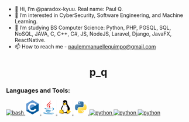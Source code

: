 
- 👋 Hi, I’m @paradox-kyuu. Real name: Paul Q.
- 👀 I’m interested in CyberSecurity, Software Engineering, and Machine Learning.
- 🌱 I’m studying BS Computer Science: Python, PHP, PGSQL, SQL, NoSQL, JAVA, C, C++, C#, JS, NodeJS, Laravel, Django, JavaFX, ReactNative.
- 📫 How to reach me - paulemmanuellequimpo@gmail.com


#
<h1 align="center">p_q</h1>
<h3 align="left">Languages and Tools:</h3>
<p align="left"> <a href="https://www.gnu.org/software/bash/" target="_blank"> <img src="https://www.vectorlogo.zone/logos/gnu_bash/gnu_bash-icon.svg" alt="bash" width="40" height="40"/> </a> <a href="https://www.cprogramming.com/" target="_blank"> <img src="https://raw.githubusercontent.com/devicons/devicon/master/icons/c/c-original.svg" alt="c" width="40" height="40"/> </a> <a href="https://www.java.com" target="_blank"> <img src="https://raw.githubusercontent.com/devicons/devicon/master/icons/java/java-original.svg" alt="java" width="40" height="40"/> </a> <a href="https://www.linux.org/" target="_blank"> <img src="https://raw.githubusercontent.com/devicons/devicon/master/icons/linux/linux-original.svg" alt="linux" width="40" height="40"/> </a> <a href="https://www.python.org" target="_blank"> <img src="https://raw.githubusercontent.com/devicons/devicon/master/icons/python/python-original.svg" alt="python" width="40" height="40"/> </a> <a href="https://reactnative.dev/" target="_blank"> <img src="https://d33wubrfki0l68.cloudfront.net/554c3b0e09cf167f0281fda839a5433f2040b349/ecfc9/img/header_logo.svg" alt="python" width="40" height="40"/> </a>
<a href="https://firebase.google.com/" target="_blank"> <img src="https://www.gstatic.com/devrel-devsite/prod/v305546bcb5d253cf3be5a548268e131fc74d5e15542d870fcfdb689895966994/firebase/images/lockup.svg" alt="python" width="80" height="80"/> </a>
<a href="https://nodejs.org/en" target="_blank"> <img src="https://nodejs.org/static/images/logo.svg" alt="python" width="80" height="80"/> </a>



</p><br>
